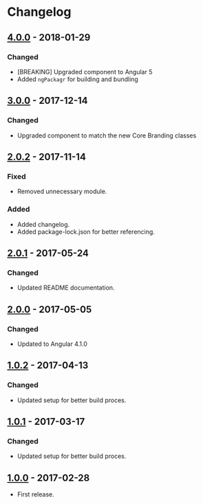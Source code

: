 # Changelog

## [4.0.0] - 2018-01-29
### Changed
- [BREAKING] Upgraded component to Angular 5
- Added `ngPackagr` for building and bundling


## [3.0.0] - 2017-12-14
### Changed
- Upgraded component to match the new Core Branding classes


## [2.0.2] - 2017-11-14
### Fixed
- Removed unnecessary module.

### Added
- Added changelog.
- Added package-lock.json for better referencing.


## [2.0.1] - 2017-05-24
### Changed
- Updated README documentation.


## [2.0.0] - 2017-05-05
### Changed
- Updated to Angular 4.1.0


## [1.0.2] - 2017-04-13
### Changed
- Updated setup for better build proces.


## [1.0.1] - 2017-03-17
### Changed
- Updated setup for better build proces.


## [1.0.0] - 2017-02-28
- First release.

[4.0.0]: https://bitbucket.antwerpen.be/projects/AUI/repos/avatar_component_angular/browse?at=refs%2Ftags%2Fv4.0.0
[3.0.0]: https://bitbucket.antwerpen.be/projects/AUI/repos/avatar_component_angular/browse?at=refs%2Ftags%2Fv3.0.0
[2.0.2]: https://bitbucket.antwerpen.be/projects/AUI/repos/avatar_component_angular/browse?at=refs%2Ftags%2Fv2.0.2
[2.0.1]: https://bitbucket.antwerpen.be/projects/AUI/repos/avatar_component_angular/browse?at=refs%2Ftags%2Fv2.0.1
[2.0.0]: https://bitbucket.antwerpen.be/projects/AUI/repos/avatar_component_angular/browse?at=refs%2Ftags%2Fv2.0.0
[1.0.2]: https://bitbucket.antwerpen.be/projects/AUI/repos/avatar_component_angular/browse?at=refs%2Ftags%2Fv1.0.2
[1.0.1]: https://bitbucket.antwerpen.be/projects/AUI/repos/avatar_component_angular/browse?at=refs%2Ftags%2Fv1.0.1
[1.0.0]: https://bitbucket.antwerpen.be/projects/AUI/repos/avatar_component_angular/browse?at=refs%2Ftags%2Fv1.0.0
